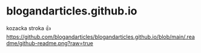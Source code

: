 # blogandarticles.github.io
kozacka stroka 👍
https://github.com/blogandarticles/blogandarticles.github.io/blob/main/.readme/github-readme.png?raw=true

